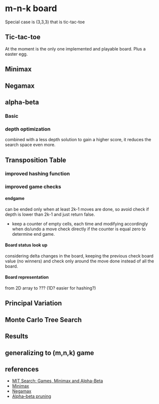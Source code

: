 # m-n-k board

Special case is (3,3,3) that is tic-tac-toe


## Tic-tac-toe

At the moment is the only one implemented and playable board. Plus a easter egg.


## Minimax


## Negamax


## alpha-beta


### Basic


### depth optimization

combined with a less depth solution to gain a higher score, it reduces the search space even more.


## Transposition Table

### improved hashing function

### improved game checks

#### endgame

can be ended only when at least 2k-1 moves are done,
so avoid check if depth is lower than 2k-1 and just return false.

- keep a counter of empty cells, each time and modifying accordingly when do/undo a move
  check directly if the counter is equal zero to determine end game.

#### Board status look up

considering delta changes in the board,
keeping the previous check board value (no winners)
and check only around the move done instead of all the board.

#### Board representation

from 2D array to ??? (1D? easier for hashing?)


## Principal Variation


## Monte Carlo Tree Search


## Results


## generalizing to (m,n,k) game


## references

- [MIT Search: Games, Minimax and Alpha-Beta](https://www.youtube.com/watch?v=STjW3eH0Cik)
- [Minimax](https://en.wikipedia.org/wiki/Minimax)
- [Negamax](https://en.wikipedia.org/wiki/Negamax)
- [Alpha–beta pruning](https://en.wikipedia.org/wiki/Alpha%E2%80%93beta_pruning)